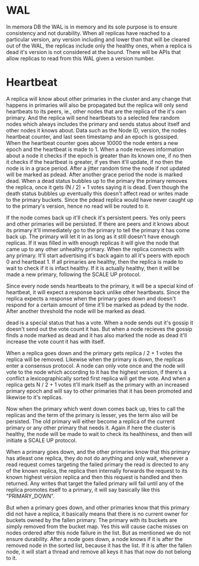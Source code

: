 # WAL
In memora DB the WAL is in memory and its sole purpose is to ensure consistency and not durability. When all replicas have reached to a particular version, any version including and lower than that will be cleared out of the WAL, the replicas include only the healthy ones, when a replica is dead it's version is not considered at the bound. There will be APIs that allow replicas to read from this WAL given a version number. 

# Heartbeat

A replica will know about other primaries in the cluster and any change that happens in primaries will also be propagated but the replica will only send heartbeats to its peers, ie., other nodes that are the replica of the it's own primary. And the replica will send heartbeats to a selected few random nodes which always includes the primary and sends status about itself and other nodes it knows about. Data such as the Node ID, version, the nodes heartbeat counter, and last seen timestamp and an epoch is gossiped. When the heartbeat counter goes above 10000 the node enters a new epoch and the heartbeat is made to 1. When a node recieves information about a node it checks if the epoch is greater than its known one, if no then it checks if the heartbeat is greater, if yes then it'll update, if no then the node is in a grace period. After a jitter random time the node if not updated will be marked as pdead. After another grace period the node is marked dead. When a dead status bubbles up to the primary the primary removes the replica, once it gets (N / 2) + 1 votes saying it is dead. Even though the death status bubbles up eventually this doesn't affect read or writes made to the primary buckets. Since the pdead replica would have never caught up to the primary's version, hence no read will be routed to it. 

If the node comes back up it'll check it's persistent peers. Yes only peers and other primaries will be persisted. If there are peers and it knows about its primary it'll immediately go to the primary to tell the primary it has come back up. The primary will let it in as long as it still doesn't have enough replicas. If it was filled in with enough replicas it will give the node that came up to any other unhealthy primary. When the replica connects with any primary. It'll start advertising it's back again to all it's peers with epoch 0 and heartbeat 1. If all primaries are healthy, then the replica is made to wait to check if it is infact healthy. If it is actually healthy, then it will be made a new primary, following the SCALE UP protocol.

Since every node sends heartbeats to the primary, it will be a special kind of heartbeat, it will expect a response back unlike other heartbeats. Since the replica expects a response when the primary goes down and doesn't respond for a certain amount of time it'll be marked as pdead by the node. After another threshold the node will be marked as dead.

dead is a special status that has a vote. When a node sends out it's gossip it doesn't send out the vote count it has. But when a node recieves the gossip finds a node marked as dead and it has also marked the node as dead it'll increase the vote count it has with itself. 

When a replica goes down and the primary gets replica / 2 + 1 votes the replica will be removed. Likewise when the primary is down, the replicas enter a consensus protocol. A node can only vote once and the node will vote to the node which according to it has the highest version, if there's a conflict a lexicographically sorted first replica will get the vote. And when a replica gets N / 2 + 1 votes it'll mark itself as the primary with an increased primary epoch and will say to other primaries that it has been promoted and likewise to it's replicas.

Now when the primary which went down comes back up, tries to call the replicas and the term of the primary is lesser, yes the term also will be persisted. The old primary will either become a replica of the current primary or any other primary that needs it. Again if here the cluster is healthy, the node will be made to wait to check its healthiness, and then will initiate a SCALE UP protocol.

When a primary goes down, and the other primaries know that this primary has atleast one replica, they do not do anything and only wait, whenever a read request comes targeting the failed primary the read is directed to any of the known replica, the replica then internally forwards the request to its known highest version replica and then this request is handled and then returned. Any writes that target the failed primary will fail until any of the replica promotes itself to a primary, it will say basically like this "PRIMARY_DOWN". 

But when a primary goes down, and other primaries know that this primary did not have a replica, it basically means that there is no current owner for buckets owned by the fallen primary. The primary with its buckets are simply removed from the bucket map. Yes this will cause cache misses on nodes ordered after this node failure in the list. But as mentioned we do not ensure durability. After a node goes down, a node knows if it is after the removed node in the sorted list, because it has the list. If it is after the fallen node, it will start a thread and remove all keys it has that now do not belong to it.